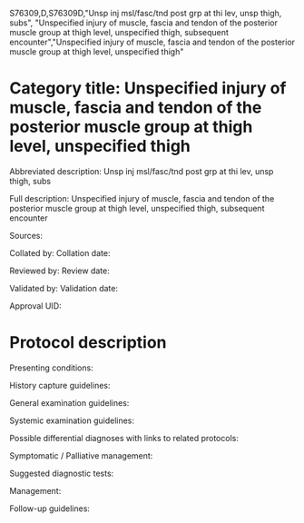 S76309,D,S76309D,"Unsp inj msl/fasc/tnd post grp at thi lev, unsp thigh, subs", "Unspecified injury of muscle, fascia and tendon of the posterior muscle group at thigh level, unspecified thigh, subsequent encounter","Unspecified injury of muscle, fascia and tendon of the posterior muscle group at thigh level, unspecified thigh"
# Category title: Unspecified injury of muscle, fascia and tendon of the posterior muscle group at thigh level, unspecified thigh

Abbreviated description: Unsp inj msl/fasc/tnd post grp at thi lev, unsp thigh, subs

Full description: Unspecified injury of muscle, fascia and tendon of the posterior muscle group at thigh level, unspecified thigh, subsequent encounter

Sources:

Collated by:
Collation date:

Reviewed by:
Review date:

Validated by:
Validation date:

Approval UID:

# Protocol description

Presenting conditions:

History capture guidelines:

General examination guidelines:

Systemic examination guidelines:

Possible differential diagnoses with links to related protocols:

Symptomatic / Palliative management:

Suggested diagnostic tests:

Management:

Follow-up guidelines:
